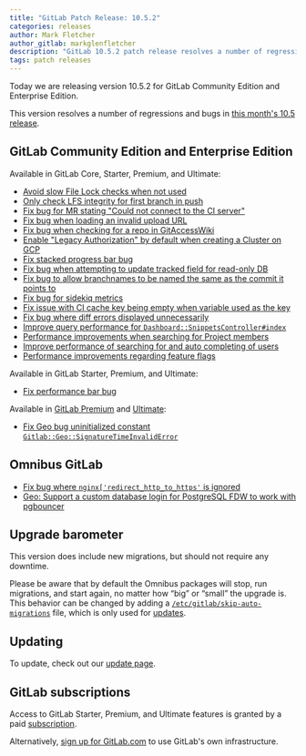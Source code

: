 ```yaml
---
title: "GitLab Patch Release: 10.5.2"
categories: releases
author: Mark Fletcher
author_gitlab: markglenfletcher
description: "GitLab 10.5.2 patch release resolves a number of regressions and bugs in 10.5 release"
tags: patch releases
---
```


Today we are releasing version 10.5.2 for GitLab Community Edition and Enterprise Edition.

This version resolves a number of regressions and bugs in
[this month's 10.5 release](/releases/2018/02/22/gitlab-10-5-released/).

<!-- more -->

## GitLab Community Edition and Enterprise Edition

Available in GitLab Core, Starter, Premium, and Ultimate:

- [Avoid slow File Lock checks when not used](https://gitlab.com/gitlab-org/gitlab-ce/merge_requests/17140)
- [Only check LFS integrity for first branch in push](https://gitlab.com/gitlab-org/gitlab-ce/merge_requests/17098)
- [Fix bug for MR stating "Could not connect to the CI server"](https://gitlab.com/gitlab-org/gitlab-ce/merge_requests/17053)
- [Fix bug when loading an invalid upload URL](https://gitlab.com/gitlab-org/gitlab-ce/merge_requests/17267)
- [Fix bug when checking for a repo in GitAccessWiki](https://gitlab.com/gitlab-org/gitlab-ce/merge_requests/17268)
- [Enable "Legacy Authorization" by default when creating a Cluster on GCP](https://gitlab.com/gitlab-org/gitlab-ce/merge_requests/17302)
- [Fix stacked progress bar bug](https://gitlab.com/gitlab-org/gitlab-ce/merge_requests/17217)
- [Fix bug when attempting to update tracked field for read-only DB](https://gitlab.com/gitlab-org/gitlab-ce/merge_requests/17200)
- [Fix bug to allow branchnames to be named the same as the commit it points to](https://gitlab.com/gitlab-org/gitlab-ce/merge_requests/17231)
- [Fix bug for sidekiq metrics](https://gitlab.com/gitlab-org/gitlab-ce/merge_requests/17235)
- [Fix issue with CI cache key being empty when variable used as the key](https://gitlab.com/gitlab-org/gitlab-ce/merge_requests/17260)
- [Fix bug where diff errors displayed unnecessarily](https://gitlab.com/gitlab-org/gitlab-ce/merge_requests/17228)
- [Improve query performance for `Dashboard::SnippetsController#index`](https://gitlab.com/gitlab-org/gitlab-ce/merge_requests/17088)
- [Performance improvements when searching for Project members](https://gitlab.com/gitlab-org/gitlab-ce/merge_requests/17190)
- [Improve performance of searching for and auto completing of users](https://gitlab.com/gitlab-org/gitlab-ce/merge_requests/17158)
- [Performance improvements regarding feature flags](https://gitlab.com/gitlab-org/gitlab-ce/merge_requests/17213)

Available in GitLab Starter, Premium, and Ultimate:

- [Fix performance bar bug](https://gitlab.com/gitlab-org/gitlab-ee/merge_requests/4621)

Available in [GitLab Premium](/pricing/premium/) and [Ultimate](/pricing/ultimate/):

- [Fix Geo bug uninitialized constant `Gitlab::Geo::SignatureTimeInvalidError`](https://gitlab.com/gitlab-org/gitlab-ee/merge_requests/4588)

## Omnibus GitLab

- [Fix bug where `nginx['redirect_http_to_https'` is ignored](https://gitlab.com/gitlab-org/omnibus-gitlab/merge_requests/2309)
- [Geo: Support a custom database login for PostgreSQL FDW to work with pgbouncer](https://gitlab.com/gitlab-org/omnibus-gitlab/merge_requests/2292)

## Upgrade barometer

This version does include new migrations, but should not require any
downtime.

Please be aware that by default the Omnibus packages will stop, run migrations,
and start again, no matter how “big” or “small” the upgrade is. This behavior
can be changed by adding a [`/etc/gitlab/skip-auto-migrations`](http://docs.gitlab.com/omnibus/update/README.html) file,
which is only used for [updates](https://docs.gitlab.com/omnibus/update/README.html).

## Updating

To update, check out our [update page](/update/).

## GitLab subscriptions

Access to GitLab Starter, Premium, and Ultimate features is granted by a paid [subscription](/stages-devops-lifecycle/).

Alternatively, [sign up for GitLab.com](/pricing/#gitlab-com)
to use GitLab's own infrastructure.
